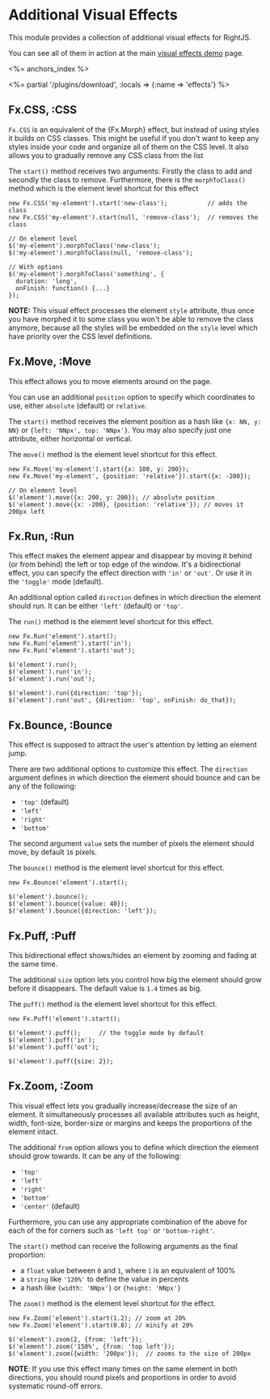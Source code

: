 # Additional Visual Effects

This module provides a collection of additional visual effects for RightJS.

You can see all of them in action at the main [visual effects demo](/fx-demo) page.

<%= anchors_index %>

<%= partial '/plugins/download', :locals => {:name => 'effects'} %>

## Fx.CSS, :CSS

`Fx.CSS` is an equivalent of the {Fx.Morph} effect, but instead of using styles it
builds on CSS classes. This might be useful if you don't want to keep any styles inside
your code and organize all of them on the CSS level. It also allows you to gradually remove
any CSS class from the list

The `start()` method receives two arguments: Firstly the class to add and secondly
the class to remove. Furthermore, there is the `morphToClass()` method which is the 
element level shortcut for this effect

    new Fx.CSS('my-element').start('new-class');           // adds the class
    new Fx.CSS('my-element').start(null, 'remove-class');  // removes the class

    // On element level
    $('my-element').morphToClass('new-class');
    $('my-element').morphToClass(null, 'remove-class');

    // With options
    $('my-element').morphToClass('something', {
      duration: 'long',
      onFinish: function() {...}
    });

__NOTE:__ This visual effect processes the element `style` attribute, thus once
you have morphed it to some class you won't be able to remove the class anymore,
because all the styles will be embedded on the `style` level which have priority
over the CSS level definitions.



## Fx.Move, :Move

This effect allows you to move elements around on the page.

You can use an additional `position` option to specify which coordinates to use,
either `absolute` (default) or `relative`.

The `start()` method receives the element position as a hash like `{x: NN, y: NN}`
or `{left: 'NNpx', top: 'NNpx'}`. You may also specify just one attribute, either
horizontal or vertical.

The `move()` method is the element level shortcut for this effect.

    new Fx.Move('my-element').start({x: 100, y: 200});
    new Fx.Move('my-element', {position: 'relative'}).start({x: -200});

    // On element level
    $('element').move({x: 200, y: 200}); // absolute position
    $('element').move({x: -200}, {position: 'relative'}); // moves it 200px left


## Fx.Run, :Run

This effect makes the element appear and disappear by moving it behind (or from behind) the left
or top edge of the window. It's a bidirectional effect, you can specify the effect direction with
`'in'` or `'out'`. Or use it in the `'toggle'` mode (default).

An additional option called `direction` defines in which direction the element should run. It
can be either `'left'` (default) or `'top'`.

The `run()` method is the element level shortcut for this effect.

    new Fx.Run('element').start();
    new Fx.Run('element').start('in');
    new Fx.Run('element').start('out');

    $('element').run();
    $('element').run('in');
    $('element').run('out');

    $('element').run({direction: 'top'});
    $('element').run('out', {direction: 'top', onFinish: do_that});


## Fx.Bounce, :Bounce

This effect is supposed to attract the user's attention by letting an element jump.

There are two additional options to customize this effect. The `direction` argument 
defines in which direction the element should bounce and can be any of the following:

* `'top'` (default)
* `'left'`
* `'right'`
* `'bottom'`

The second argument `value` sets the number of pixels the element should move, by 
default `16` pixels.

The `bounce()` method is the element level shortcut for this effect.

    new Fx.Bounce('element').start();

    $('element').bounce();
    $('element').bounce({value: 40});
    $('element').bounce({direction: 'left'});



## Fx.Puff, :Puff

This bidirectional effect shows/hides an element by zooming and fading at the same
time.

The additional `size` option lets you control how big the element should grow before 
it disappears. The default value is `1.4` times as big.

The `puff()` method is the element level shortcut for this effect.

    new Fx.Puff('element').start();

    $('element').puff();     // the toggle mode by default
    $('element').puff('in');
    $('element').puff('out');

    $('element').puff({size: 2});


## Fx.Zoom, :Zoom

This visual effect lets you gradually increase/decrease the size of an element. It 
simultaneously processes all available attributes such as height, width, font-size, 
border-size or margins and keeps the proportions of the element intact.

The additional `from` option allows you to define which direction the element should 
grow towards. It can be any of the following:

* `'top'`
* `'left'`
* `'right'`
* `'bottom'`
* `'center'` (default)

Furthermore, you can use any appropriate combination of the above for each of the for
corners such as `'left top'` or `'bottom-right'`.

The `start()` method can receive the following arguments as the final proportion:

* a `float` value between `0` and `1`, where `1` is an equivalent of 100%
* a `string` like `'120%'` to define the value in percents
* a hash like `{width: 'NNpx'}` or `{height: 'NNpx'}`

The `zoom()` method is the element level shortcut for the effect.

    new Fx.Zoom('element').start(1.2); // zoom at 20%
    new Fx.Zoom('element').start(0.8); // minify at 20%

    $('element').zoom(2, {from: 'left'});
    $('element').zoom('150%', {from: 'top left'});
    $('element').zoom({width: '200px'});  // zooms to the size of 200px

__NOTE__: If you use this effect many times on the same element in both directions, you
should round pixels and proportions in order to avoid systematic round-off errors.